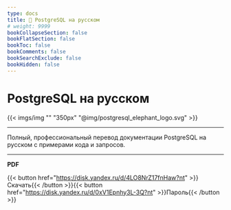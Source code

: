 ```yaml
---
type: docs
title: 🔷 PostgreSQL на русском
# weight: 9999
bookCollapseSection: false
bookFlatSection: false
bookToc: false
bookComments: false
bookSearchExclude: false
bookHidden: false
---
```


# PostgreSQL на русском

{{< imgs/img "" "350px" "@img/postgresql_elephant_logo.svg" >}}

---

Полный, профессиональный перевод документации PostgreSQL на русском с примерами кода и запросов.

---

**PDF**

{{< button href="https://disk.yandex.ru/d/4LO8NrZ17fnHaw?nt" >}}Скачать{{< /button >}}{{< button href="https://disk.yandex.ru/d/0xV1Epnhy3L-3Q?nt" >}}Пароль{{< /button >}}
